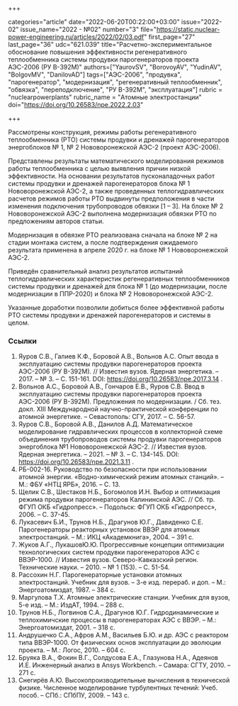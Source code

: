 +++

categories="article"
date="2022-06-20T00:22:00+03:00"
issue="2022-02"
issue_name="2022 - №02"
number="3"
file="https://static.nuclear-power-engineering.ru/articles/2022/02/03.pdf"
first_page="27"
last_page="36"
udc="621.039"
title="Расчетно-экспериментальное обоснование повышения эффективности регенеративного теплообменника системы продувки парогенераторов проекта АЭС-2006 (РУ В-392М)"
authors=["YaurovSV", "BorovoyAV", "YudinAV", "BolgovMV", "DanilovAD"]
tags=["АЭС-2006", "продувка", "парогенератор", "модернизация", "регенеративный теплообменник", "обвязка", "переподключение", "РУ В-392М", "эксплуатация"]
rubric = "nuclearpowerplants"
rubric_name = "Атомные электростанции"
doi="https://doi.org/10.26583/npe.2022.2.03"

+++

Рассмотрены конструкция, режимы работы регенеративного теплообменника (РТО) системы продувки и дренажей парогенераторов энергоблоков № 1, № 2 Нововоронежской АЭС-2 (проект АЭС-2006).

Представлены результаты математического моделирования режимов работы теплообменника с целью выявления причин низкой эффективности. На основании результатов пусконаладочных работ системы продувки и дренажей парогенераторов блока № 1 Нововоронежской АЭС-2, а также проведенных теплогидравлических расчетов режимов работы РТО выдвинуты предположения в части изменения подключения трубопроводов обвязки [1 – 3]. На блоке № 2 Нововоронежской АЭС-2 выполнена модернизация обвязки РТО по предложениям авторов статьи.

Модернизация в обвязке РТО реализована сначала на блоке № 2 на стадии монтажа систем, а после подтверждения ожидаемого результата применена в апреле 2020 г. на блоке № 1 Нововоронежской АЭС-2.

Приведён сравнительный анализ результатов испытаний теплогидравлических характеристик регенеративных теплообменников системы продувки и дренажей для блока № 1 (до модернизации, после модернизации в ППР-2020) и блока № 2 Нововоронежской АЭС-2.

Указанные доработки позволили добиться более эффективной работы РТО системы продувки и дренажей парогенераторов и системы в целом.

### Ссылки

1. Яуров С.В., Галиев К.Ф., Боровой А.В., Вольнов А.С. Опыт ввода в эксплуатацию системы продувки парогенераторов проекта АЭС-2006 (РУ В-392М). // Известия вузов. Ядерная энергетика. – 2017. – № 3. – С. 151-161. DOI: https://doi.org/10.26583/npe.2017.3.14 .
2. Вольнов А.С., Боровой А.В., Гончаров Е.В., Яуров С.В. Ввод в эксплуатацию системы продувки парогенераторов проекта АЭС-2006 (РУ В-392М). Предложения по модернизации. / Сб. тез. докл. XIII Международной научно-практической конференции по атомной энергетике. – Севастополь: СГУ, 2017. – С. 56-57.
3. Яуров С.В., Боровой А.В., Данилов А.Д. Математическое моделирование гидравлических процессов в коллекторной схеме объединения трубопроводов системы продувки парогенераторов энергоблока №1 Нововоронежской АЭС-2. // Известия вузов. Ядерная энергетика. – 2021. – № 3. – С. 134-145. DOI: https://doi.org/10.26583/npe.2021.3.11 .
4. РБ-002-16. Руководство по безопасности при использовании атомной энергии. «Водно-химический режим атомных станций». – М.: ФБУ «НТЦ ЯРБ», 2016. – С. 13.
5. Щелик С.В., Шестаков Н.Б., Богомолов И.Н. Выбор и оптимизация режима продувки парогенераторов Калининской АЭС. // Сб. тр. ФГУП ОКБ «Гидропресс». – Подольск: ФГУП ОКБ «Гидропресс», 2006. – С. 37-45.
6. Лукасевич Б.И., Трунов Н.Б., Драгунов Ю.Г., Давиденко С.Е. Парогенераторы реакторных установок ВВЭР для атомных электростанций. – М.: ИКЦ «Академкнига», 2004. – 391 с.
7. Жуков А.Г., ЛукашовЮ.Ю. Прогрессивные концепции оптимизации технологических систем продувки парогенераторов АЭС с ВВЭР-1000. // Известия вузов. Северо-Кавказский регион. Технические науки. – 2010. – № 1 (153). – С. 51-54.
8. Рассохин Н.Г. Парогенераторные установки атомных электростанций. Учебник для вузов. – 3-е изд. перераб. и доп. – М.: Энергоатомиздат, 1987. – 384 с.
9. Маргулова Т.Х. Атомные электрические станции. Учебник для вузов, 5-е изд. – М.: ИздАТ, 1994. – 288 с.
10. Трунов Н.Б., Логвинов С.А., Драгунов Ю.Г. Гидродинамические и теплохимичские процессы в парогенераторах АЭС с ВВЭР. – М.: Энергоатомиздат, 2001. – 318 с.
11. Андрушечко С.А., Афров А.М., Васильев Б.Ю. и др. АЭС с реактором типа ВВЭР-1000. От физических основ эксплуатации до эволюции проекта. – М.: Логос, 2010. – 604 с.
12. Бруяка В.А., Фокин В.Г., Солдусова Е.А., Глазунова Н.А., Адеянов И.Е. Инженерный анализ в Ansys Workbench. – Самара: СГТУ, 2010. – 271 с.
13. Снегирёв А.Ю. Высокопроизводительные вычисления в технической физике. Численное моделирование турбулентных течений: Учеб. пособ. – СПб.: СПбПУ, 2009. – 143 с.